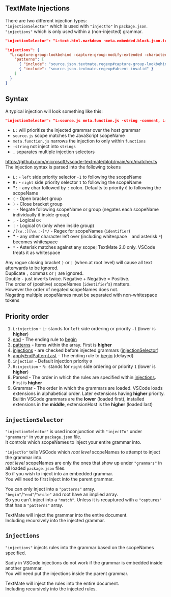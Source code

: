## TextMate Injections

There are two different injection types:  
`"injectionSelector"` which is used with `"injectTo"` in `package.json`.  
`"injections"` which is only used within a (non-injected) grammar.  

```json textmate
"injectionSelector": "L:text.html.markdown -meta.embedded.block.json.textmate"

"injections": {
  "L:capture-group-lookbehind -capture-group-modify-extended -character-class -comment": {
    "patterns": [
      { "include": "source.json.textmate.regexp#capture-group-lookbehind-invalid" },
      { "include": "source.json.textmate.regexp#absent-invalid" }
    ]
  }
}
```

## Syntax

A typical injection will look something like this:
```json textmate
"injectionSelector": "L:source.js meta.function.js -string -comment, L:source.ts meta.function.ts -string -comment"
```
* `L:` will prioritize the injected grammar over the host grammar
* `source.js` scope matches the JavaScript scopeName
* `meta.function.js` narrows the injection to only within `functions`
* `-string` not inject into `strings`
* `,` separates multiple injection selectors

https://github.com/microsoft/vscode-textmate/blob/main/src/matcher.ts  
The injection syntax is parsed into the following tokens

* `L:` - `left` side priority selector `-1` to following the scopeName
* `R:` - `right` side priority selector `1` to following the scopeName
* __*__`:` - any char followed by `:` colon. Defaults to priority `0` to following the scopeName
* `(` - Open bracket group
* `)` - Close bracket group
* `-` - Negate following scopeName or group (negates each scopeName individually if inside group)
* `,` - Logical `OR`
* `|` - Logical `OR` (only when inside group)
* `/[\w.:][\w.:-]*/` - Regex for scopeNames (`identifier`)
* __*__ - any other character left over (including whitespace ` ` and asterisk `*`) becomes whitespace
* `*` - Asterisk matches against any scope; TextMate 2.0 only. VSCode treats it as whitespace

Any rogue closing bracket `)` or `|` (when at root level) will cause all text afterwards to be ignored.  
Duplicate `,` commas or `|` are ignored.  
Double `-` just inverts twice. Negative + Negative = Positive.  
The order of (positive) scopeNames (`identifier`'s) matters.  
However the order of negated scopeNames does not.  
Negating multiple scopeNames must be separated with non-whitespace tokens


## Priority order

1. `L:injection` - `L:` stands for `left` side ordering or priority `-1` (lower is **higher**)
2. [end](rules.md#end) - The ending rule to [begin](rules.md#begin)
3. [patterns](rules.md#patterns) - Items within the array. First is **higher**
4. [injections](injections.md#injections) - are checked before injected grammars ([injectionSelector](injections.md#injectionselector))
5. [applyEndPatternLast](rules.md#applyEndPatternLast) - The ending rule to [begin](rules.md#begin) (delayed)
6. `injection` - Default injection priority `0`
7. `R:injection` - `R:` stands for `right` side ordering or priority `1` (lower is **higher**)
8. Parsed - The order in which the rules are specified within [injections](injections.md#injections-1). First is **higher**
9. Grammar - The order in which the grammars are loaded. VSCode loads extensions in alphabetical order. Later extensions having **higher** priority. Builtin VSCode grammars are the **lower** (loaded first), installed extensions in the **middle**, extensionHost is the **higher** (loaded last)


## `injectionSelector`

`"injectionSelector"` is used inconjunction with `"injectTo"` under `"grammars"` in your `package.json` file.  
It controls which scopeNames to inject your entire grammar into.  

`"injectTo"` tells VSCode which _root level_ scopeNames to attempt to inject the grammar into.  
_root level_ scopeNames are only the ones that show up under `"grammars"` in all loaded `package.json` files.  
So if you wish to inject into an embedded grammar.  
You will need to first inject into the parent grammar.  

You can only inject into a `"patterns"` array.  
`"begin"`/`"end"`/`"while"` and root have an implied array.  
So you can't inject into a `"match"`. Unless it is recaptured with a `"captures"` that has a `"patterns"` array.  

TextMate will inject the grammar into the entire document.  
Including recursively into the injected grammar.  

## `injections`

`"injections"` injects rules into the grammar based on the scopeNames specified.  

Sadly in VSCode injections do not work if the grammar is embedded inside another grammar.  
You will need put the injections inside the parent grammar.  

TextMate will inject the rules into the entire document.  
Including recursively into the injected rules.  
